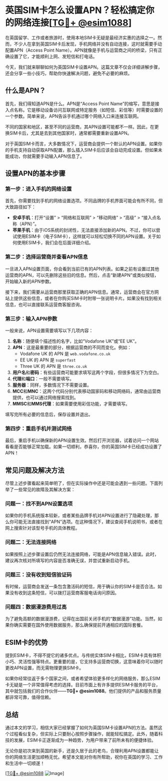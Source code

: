 # 英国SIM卡怎么设置APN？轻松搞定你的网络连接[[TG💪+ @esim1088](https://t.me/s/esim1088)]

在英国留学、工作或者旅游时，使用本地SIM卡无疑是最经济实惠的选择之一。然而，不少人在拿到英国SIM卡后发现，手机网络并没有自动连接，这时就需要手动配置APN（Access Point Name）。APN就像是手机与运营商之间的桥梁，只有正确设置了它，才能顺利上网、发短信和打电话。

今天，我们就来聊聊如何为英国SIM卡设置APN。这篇文章不仅会详细讲解步骤，还会分享一些小技巧，帮助你快速解决问题，避免不必要的麻烦。

## 什么是APN？

首先，我们得知道APN是什么。APN是“Access Point Name”的缩写，意思是接入点名称。它是移动设备访问互联网或特定服务（如短信、彩信等）时需要设置的一个参数。简单来说，APN告诉手机通过哪个网络入口来连接互联网。

不同的国家和地区，甚至不同的运营商，其APN设置可能都不一样。因此，在更换SIM卡后，尤其是去到其他国家时，通常都需要重新设置APN。

对于英国SIM卡而言，大多数情况下，运营商会提供一个默认的APN设置。如果你的手机支持自动获取APN配置，那么插入SIM卡后应该会自动完成设置。但如果未能成功，你就需要手动输入APN信息了。

## 设置APN的基本步骤

### 第一步：进入手机的网络设置

首先，你需要找到手机的网络设置选项。不同品牌的手机界面可能会有所不同，但大致路径如下：

- **安卓手机**：打开“设置” > “网络和互联网” > “移动网络” > “高级” > “接入点名称（APN）”。
- **苹果手机**：由于iOS系统的封闭性，无法直接添加新的APN。不过，你可以尝试使用ESIM卡（电子SIM卡），这样就可以轻松切换不同的APN设置。关于如何使用ESIM卡，我们会在后面详细介绍。

### 第二步：选择运营商并查看APN信息

一旦进入APN设置页面，你会看到当前已有的APN列表。如果之前有设置过其他运营商的APN，可以先删除这些旧的信息。然后，点击“新建APN”或类似按钮，开始输入新的APN参数。

接下来，我们需要从运营商那里获取正确的APN信息。通常，运营商会在官方网站上提供这些信息，或者在你购买SIM卡时附带一张说明卡片。如果没有找到相关信息，也可以直接联系运营商客服咨询。

### 第三步：输入APN参数

一般来说，APN设置需要填写以下几项内容：

1. **名称**：随便填个描述性的名字，比如“Vodafone UK”或“EE UK”。
2. **APN**：这是最重要的部分，根据运营商的不同而变化。例如：
   - Vodafone UK 的 APN 是 `web.vodafone.co.uk`
   - EE UK 的 APN 是 `superfast`
   - Three UK 的 APN 是 `three.co.uk`
3. **用户名**和**密码**：有些运营商可能要求填写这两个字段，但很多情况下为空白。
4. **代理**和**端口**：一般不需要填写。
5. **服务器**：同样，多数情况下不需要设置。
6. **MCC**和**MNC**：这两个代码分别代表移动国家码和移动网络码，通常由运营商提供，也可以通过网络搜索找到。
7. **MMSC**和**MMS代理**：如果需要使用彩信功能，才需要填写。

填写完所有必要的信息后，保存设置并退出。

### 第四步：重启手机并测试网络

最后，重启手机以确保新的APN设置生效。然后打开浏览器，试着访问一个网站看看是否能够正常加载。如果一切顺利，恭喜你，你的英国SIM卡已经成功设置了APN！

## 常见问题及解决方法

尽管上述步骤看起来简单明了，但在实际操作中还是可能会遇到一些问题。下面列举了一些常见的故障及其解决方案：

### 问题一：找不到APN设置选项

如果你的手机系统版本较新，或者某些品牌手机对APN设置进行了隐藏处理，那么你可能无法直接找到“APN”选项。在这种情况下，建议查阅手机说明书，或者在网上搜索针对该型号手机的具体教程。

### 问题二：无法连接网络

如果按照上述步骤设置后仍然无法连接网络，可能是APN信息输入错误。此时，建议再次核对所填写的内容是否准确无误，并尝试重新启动手机。

### 问题三：没有收到短信验证码

有时候，运营商会发送一条包含激活码的短信，用于确认你的SIM卡是否合法。如果没有收到这条短信，可以拨打运营商客服电话询问原因。

### 问题四：数据漫游费用过高

为了避免高额的数据漫游费，记得在出国前关闭手机的“数据漫游”功能。当然，如果你确实需要在国外使用数据服务，那么确保提前开通相应的国际套餐。

## ESIM卡的优势

提到ESIM卡，不得不提它的诸多优点。与传统实体SIM卡相比，ESIM卡具有体积小巧、灵活性强等特点。更重要的是，它支持多运营商切换，这意味着你可以随时更改APN设置，而无需物理更换SIM卡。

如果你经常往返于多个国家之间，或者希望体验更多样化的网络服务，那么ESIM卡无疑是一个非常值得考虑的选择。目前市面上有许多提供ESIM卡服务的平台，其中就包括我们的合作伙伴——**TG💪+ @esim1088**。他们提供的产品和服务质量都非常可靠，值得信赖。

## 总结

通过本文的学习，相信大家已经掌握了如何为英国SIM卡设置APN的方法。虽然这个过程看似复杂，但实际上只要耐心按照步骤操作，就能轻松搞定。此外，随着科技的发展，ESIM卡正逐渐成为一种趋势，为用户带来了前所未有的便捷体验。

无论你是初次来到英国的新手，还是久居于此的老鸟，合理利用APN设置都能让你的网络生活更加顺畅无忧。希望本文能对你有所帮助，祝你在英国的学习、工作和生活中一切顺遂！

[[TG💪+ @esim1088](https://t.me/s/esim1088) ![Image](https://i.postimg.cc/4NQfJmqS/Snipaste-2025-05-13-00-14-12.png)]